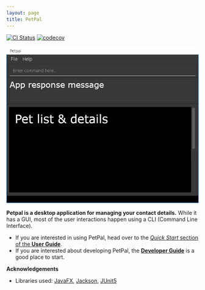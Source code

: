 ```yaml
---
layout: page
title: PetPal
---
```


[![CI Status](https://github.com/AY2223S2-CS2103T-T14-2/tp/workflows/Java%20CI/badge.svg)](https://github.com/AY2223S2-CS2103T-T14-2/tp/actions)
[![codecov](https://app.codecov.io/gh/AY2223S2-CS2103-T14-2/tp/branch/master/graph/badge.svg)](https://app.codecov.io/gh/AY2223S2-CS2103-T14-2/tp)

![Ui](images/Ui.png)

**Petpal is a desktop application for managing your contact details.** While it has a GUI, most of the user interactions happen using a CLI (Command Line Interface).

* If you are interested in using PetPal, head over to the [_Quick Start_ section of the **User Guide**](UserGuide.html#quick-start).
* If you are interested about developing PetPal, the [**Developer Guide**](DeveloperGuide.html) is a good place to start.


**Acknowledgements**

* Libraries used: [JavaFX](https://openjfx.io/), [Jackson](https://github.com/FasterXML/jackson), [JUnit5](https://github.com/junit-team/junit5)
